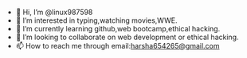 - 👋 Hi, I’m @linux987598
- 👀 I’m interested in typing,watching movies,WWE.
- 🌱 I’m currently learning github,web bootcamp,ethical hacking.
- 💞️ I’m looking to collaborate on web development or ethical hacking.
- 📫 How to reach me through email:harsha654265@gmail.com

<!---
linux987598/linux987598 is a ✨ special ✨ repository because its `README.md` (this file) appears on your GitHub profile.
You can click the Preview link to take a look at your changes.
--->
